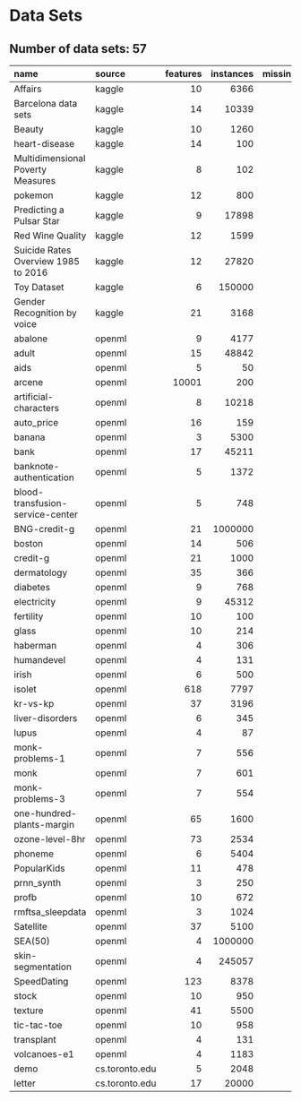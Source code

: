 # Data Sets

## Number of data sets: 57

|name                                |source         | features| instances| missing_values|
|:-----------------------------------|:--------------|--------:|---------:|--------------:|
|Affairs                             |kaggle         |       10|      6366|              0|
|Barcelona data sets                 |kaggle         |       14|     10339|             27|
|Beauty                              |kaggle         |       10|      1260|              0|
|heart-disease                       |kaggle         |       14|       100|              0|
|Multidimensional Poverty Measures   |kaggle         |        8|       102|              0|
|pokemon                             |kaggle         |       12|       800|            386|
|Predicting a Pulsar Star            |kaggle         |        9|     17898|              0|
|Red Wine Quality                    |kaggle         |       12|      1599|              0|
|Suicide Rates Overview 1985 to 2016 |kaggle         |       12|     27820|          19456|
|Toy Dataset                         |kaggle         |        6|    150000|              0|
|Gender Recognition by voice         |kaggle         |       21|      3168|              0|
|abalone                             |openml         |        9|      4177|              0|
|adult                               |openml         |       15|     48842|           3620|
|aids                                |openml         |        5|        50|              0|
|arcene                              |openml         |    10001|       200|              0|
|artificial-characters               |openml         |        8|     10218|              0|
|auto_price                          |openml         |       16|       159|              0|
|banana                              |openml         |        3|      5300|              0|
|bank                                |openml         |       17|     45211|              0|
|banknote-authentication             |openml         |        5|      1372|              0|
|blood-transfusion-service-center    |openml         |        5|       748|              0|
|BNG-credit-g                        |openml         |       21|   1000000|              0|
|boston                              |openml         |       14|       506|              0|
|credit-g                            |openml         |       21|      1000|              0|
|dermatology                         |openml         |       35|       366|              8|
|diabetes                            |openml         |        9|       768|              0|
|electricity                         |openml         |        9|     45312|              0|
|fertility                           |openml         |       10|       100|              0|
|glass                               |openml         |       10|       214|              0|
|haberman                            |openml         |        4|       306|              0|
|humandevel                          |openml         |        4|       131|              0|
|irish                               |openml         |        6|       500|             32|
|isolet                              |openml         |      618|      7797|              0|
|kr-vs-kp                            |openml         |       37|      3196|              0|
|liver-disorders                     |openml         |        6|       345|              0|
|lupus                               |openml         |        4|        87|              0|
|monk-problems-1                     |openml         |        7|       556|              0|
|monk                                |openml         |        7|       601|              0|
|monk-problems-3                     |openml         |        7|       554|              0|
|one-hundred-plants-margin           |openml         |       65|      1600|              0|
|ozone-level-8hr                     |openml         |       73|      2534|              0|
|phoneme                             |openml         |        6|      5404|              0|
|PopularKids                         |openml         |       11|       478|              0|
|prnn_synth                          |openml         |        3|       250|              0|
|profb                               |openml         |       10|       672|            666|
|rmftsa_sleepdata                    |openml         |        3|      1024|              0|
|Satellite                           |openml         |       37|      5100|              0|
|SEA(50)                             |openml         |        4|   1000000|              0|
|skin-segmentation                   |openml         |        4|    245057|              0|
|SpeedDating                         |openml         |      123|      8378|              0|
|stock                               |openml         |       10|       950|              0|
|texture                             |openml         |       41|      5500|              0|
|tic-tac-toe                         |openml         |       10|       958|              0|
|transplant                          |openml         |        4|       131|              0|
|volcanoes-e1                        |openml         |        4|      1183|              0|
|demo                                |cs.toronto.edu |        5|      2048|              0|
|letter                              |cs.toronto.edu |       17|     20000|              0|
